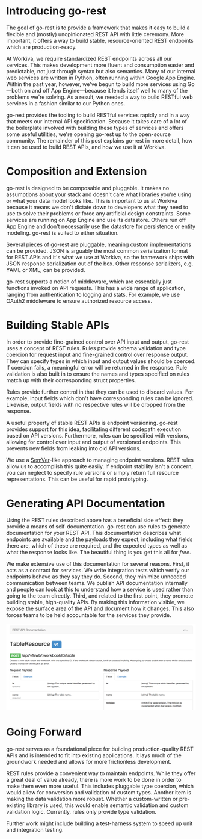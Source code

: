 # Introducing go-rest

The goal of go-rest is to provide a framework that makes it easy to build a flexible and (mostly) unopinionated REST API with little ceremony. More important, it offers a way to build stable, resource-oriented REST endpoints which are production-ready.

At Workiva, we require standardized REST endpoints across all our services. This makes development more fluent and consumption easier and predictable, not just through syntax but also semantics. Many of our internal web services are written in Python, often running within Google App Engine. Within the past year, however, we've begun to build more services using Go—both on and off App Engine—because it lends itself well to many of the problems we're solving. As a result, we needed a way to build RESTful web services in a fashion similar to our Python ones.

go-rest provides the tooling to build RESTful services rapidly and in a way that meets our internal API specification. Because it takes care of a lot of the boilerplate involved with building these types of services and offers some useful utilities, we're opening go-rest up to the open-source community. The remainder of this post explains go-rest in more detail, how it can be used to build REST APIs, and how we use it at Workiva.

# Composition and Extension 

go-rest is designed to be composable and pluggable. It makes no assumptions about your stack and doesn't care what libraries you're using or what your data model looks like. This is important to us at Workiva because it means we don't dictate down to developers what they need to use to solve their problems or force any artificial design constraints. Some services are running on App Engine and use its datastore. Others run off App Engine and don't necessarily use the datastore for persistence or entity modeling. go-rest is suited to either situation.

Several pieces of go-rest are pluggable, meaning custom implementations can be provided. JSON is arguably the most common serialization format for REST APIs and it's what we use at Workiva, so the framework ships with JSON response serialization out of the box. Other response serializers, e.g. YAML or XML, can be provided.

go-rest supports a notion of middleware, which are essentially just functions invoked on API requests. This has a wide range of application, ranging from authentication to logging and stats. For example, we use OAuth2 middleware to ensure authorized resource access.

# Building Stable APIs

In order to provide fine-grained control over API input and output, go-rest uses a concept of REST rules. Rules provide schema validation and type coercion for request input and fine-grained control over response output. They can specify types in which input and output values should be coerced. If coercion fails, a meaningful error will be returned in the response. Rule validation is also built in to ensure the names and types specified on rules match up with their corresponding struct properties.

Rules provide further control in that they can be used to discard values. For example, input fields which don't have corresponding rules can be ignored. Likewise, output fields with no respective rules will be dropped from the response.

A useful property of stable REST APIs is endpoint versioning. go-rest provides support for this idea, facilitating different codepath execution based on API versions. Furthermore, rules can be specified with versions, allowing for control over input and output of versioned endpoints. This prevents new fields from leaking into old API versions.

We use a [SemVer](http://semver.org/)-like approach to managing endpoint versions. REST rules allow us to accomplish this quite easily. If endpoint stability isn't a concern, you can neglect to specify rule versions or simply return full resource representations. This can be useful for rapid prototyping.

# Generating API Documentation

Using the REST rules described above has a beneficial side effect: they provide a means of self-documentation. go-rest can use rules to generate documentation for your REST API. This documentation describes what endpoints are available and the payloads they expect, including what fields there are, which of these are required, and the expected types as well as what the response looks like. The beautiful thing is you get this all for *free*.

We make extensive use of this documentation for several reasons. First, it acts as a contract for services. We write integration tests which verify our endpoints behave as they say they do. Second, they minimize unneeded communication between teams. We publish API documentation internally and people can look at this to understand how a service is used rather than going to the team directly. Third, and related to the first point, they promote building stable, high-quality APIs. By making this information visible, we expose the surface area of the API and document how it changes. This also forces teams to be held accountable for the services they provide.

![Generated Documentation](docs_example.png)

# Going Forward

go-rest serves as a foundational piece for building production-quality REST APIs and is intended to fit into existing applications. It lays much of the groundwork needed and allows for more frictionless development.

REST rules provide a convenient way to maintain endpoints. While they offer a great deal of value already, there is more work to be done in order to make them even more useful. This includes pluggable type coercion, which would allow for conversion and validation of custom types. Another item is making the data validation more robust. Whether a custom-written or pre-existing library is used, this would enable semantic validation and custom validation logic. Currently, rules only provide type validation.

Further work might include building a test-harness system to speed up unit and integration testing.
